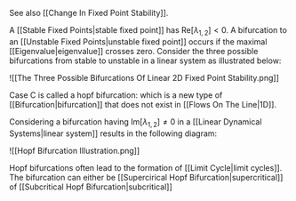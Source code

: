 See also [[Change In Fixed Point Stability]].

A [[Stable Fixed Points|stable fixed point]] has $\text{Re}[\lambda_{1,2}]<0$. A bifurcation to an [[Unstable Fixed Points|unstable fixed point]] occurs if the maximal [[Eigenvalue|eigenvalue]] crosses zero. Consider the three possible bifurcations from stable to unstable in a linear system as illustrated below:

![[The Three Possible Bifurcations Of Linear 2D Fixed Point Stability.png]]

Case C is called a hopf bifurcation: which is a new type of [[Bifurcation|bifurcation]] that does not exist in [[Flows On The Line|1D]].

Considering a bifurcation having $\text{Im}[\lambda_{1,2}]\ne0$ in a [[Linear Dynamical Systems|linear system]] results in the following diagram:

![[Hopf Bifurcation Illustration.png]]

Hopf bifurcations often lead to the formation of [[Limit Cycle|limit cycles]]. The bifurcation can either be [[Supercirical Hopf Bifurcation|supercritical]] of [[Subcritical Hopf Bifurcation|subcritical]]

